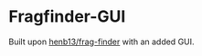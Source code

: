 # Fragfinder-GUI

Built upon [henb13/frag-finder](https://github.com/HenB13/frag-finder) with an added GUI.
